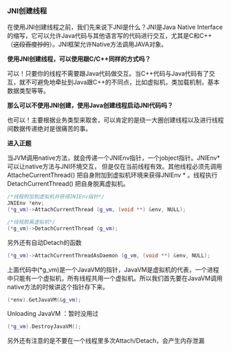 ### JNI创建线程

在使用JNI创建线程之前，我们先来说下JNI是什么？JNI是Java Native Interface 的缩写，它可以允许Java代码与其他语言写的代码进行交互，尤其是C和C++（~~这段百度抄的~~）。JNI框架允许Native方法调用JAVA对象。

**使用JNI创建线程，可以使用跟C/C++同样的方式吗？**

可以！只要你的线程不需要跟Java代码做交互。当C++代码与Java代码有了交互，就不可避免地牵扯到Java跟C++的不同点，比如虚拟机，类加载机制，基本数据类型等等。

**那么可以不使用JNI创建，使用Java创建线程启动JNI代码吗？**

也可以！主要根据业务类型来取舍，可以肯定的是绕一大圈创建线程以及进行线程间数据传递绝对是很痛苦的事。

**进入正题**

当JVM调用native方法，就会传递一个JNIEnv指针，一个jobject指针。JNIEnv* 可以让native方法与JNI环境交互， 但是仅在当前线程有效。其他线程必须先调用AttacheCurrentThread() 把自身附加到虚拟机环境来获得JNIEnv * 。线程执行DetachCurrentThread() 把自身脱离虚拟机。

```c++
/*线程附加到虚拟机并获得JNIEnv指针*/
JNIEnv *env;
(*g_vm)->AttachCurrentThread (g_vm, (void **) &env, NULL);
```

```c++
/*线程脱离虚拟机*/
(*g_vm)->DetachCurrentThread (g_vm);
```

另外还有自动Detach的函数

```c++
(*g_vm)->AttachCurrentThreadAsDaemon (g_vm, (void **) &env, NULL);
```

上面代码中(*g_vm)是一个JavaVM的指针，JavaVM是虚拟机的代表，一个进程中只能有一个虚拟机，所有线程共用一个虚拟机。所以我们首先要在JavaVM调用native方法的时候讲这个指针存下来。

```C++
(*env).GetJavaVM(&g_vm);
```

Unloading JavaVM ：暂时没用过

```C++
(*g_vm).DestroyJavaVM();
```

另外还有注意的是不要在一个线程里多次Attach/Detach，会产生内存泄漏

